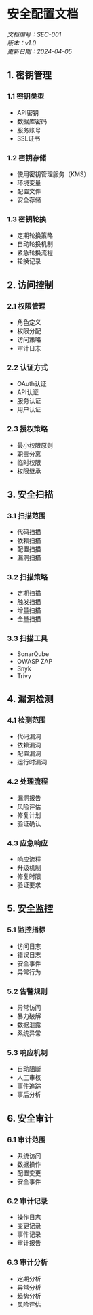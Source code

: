 # 安全配置文档

*文档编号：SEC-001*  
*版本：v1.0*  
*更新日期：2024-04-05*

## 1. 密钥管理

### 1.1 密钥类型
- API密钥
- 数据库密码
- 服务账号
- SSL证书

### 1.2 密钥存储
- 使用密钥管理服务（KMS）
- 环境变量
- 配置文件
- 安全存储

### 1.3 密钥轮换
- 定期轮换策略
- 自动轮换机制
- 紧急轮换流程
- 轮换记录

## 2. 访问控制

### 2.1 权限管理
- 角色定义
- 权限分配
- 访问策略
- 审计日志

### 2.2 认证方式
- OAuth认证
- API认证
- 服务认证
- 用户认证

### 2.3 授权策略
- 最小权限原则
- 职责分离
- 临时权限
- 权限继承

## 3. 安全扫描

### 3.1 扫描范围
- 代码扫描
- 依赖扫描
- 配置扫描
- 漏洞扫描

### 3.2 扫描策略
- 定期扫描
- 触发扫描
- 增量扫描
- 全量扫描

### 3.3 扫描工具
- SonarQube
- OWASP ZAP
- Snyk
- Trivy

## 4. 漏洞检测

### 4.1 检测范围
- 代码漏洞
- 依赖漏洞
- 配置漏洞
- 运行时漏洞

### 4.2 处理流程
- 漏洞报告
- 风险评估
- 修复计划
- 验证确认

### 4.3 应急响应
- 响应流程
- 升级机制
- 修复时限
- 验证要求

## 5. 安全监控

### 5.1 监控指标
- 访问日志
- 错误日志
- 安全事件
- 异常行为

### 5.2 告警规则
- 异常访问
- 暴力破解
- 数据泄露
- 系统异常

### 5.3 响应机制
- 自动阻断
- 人工审核
- 事件追踪
- 事后分析

## 6. 安全审计

### 6.1 审计范围
- 系统访问
- 数据操作
- 配置变更
- 安全事件

### 6.2 审计记录
- 操作日志
- 变更记录
- 事件记录
- 审计报告

### 6.3 审计分析
- 定期分析
- 异常分析
- 趋势分析
- 风险评估 